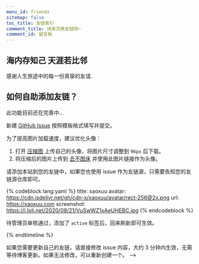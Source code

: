 ```yaml
---
menu_id: friends
sitemap: false
toc_title: 友链索引
comment_title: 快来交换友链吧~
comment_id: 留言板
---
```


## 海内存知己 天涯若比邻 

感谢人生旅途中的每一份真挚的友谊.


## 如何自助添加友链？

此功能目前还在完善中...


<!-- 

先友后链，在我们有一定了解了之后才可以交换友链，除此之外，您的网站还应满足以下条件：

- 合法的、非营利性、无商业广告
- 有实质性原创内容的 `HTTPS` 站点

{% timeline %}

<!-- node 第一步：新建 Issue -->

新建 [GitHub Issue](https://github.com/zhenxiang-shawn.github.io/friends/issues/) 按照模板格式填写并提交。

为了提高图片加载速度，建议优化头像：
1. 打开 [压缩图](https://www.yasuotu.com/) 上传自己的头像，将图片尺寸调整到 `96px` 后下载。
2. 将压缩后的图片上传到 [去不图床](https://7bu.top/) 并使用此图片链接作为头像。

<!-- node 第二步：添加友链并等待管理员审核 -->

请添加本站到您的友链中，如果您也使用 issue 作为友链源，只需要告知您的友链源仓库即可。

{% codeblock lang:yaml %}
title: xaoxuu
avatar: https://cdn.jsdelivr.net/gh/cdn-x/xaoxuu/avatar/rect-256@2x.png
url: https://xaoxuu.com
screenshot: https://i.loli.net/2020/08/21/VuSwWZ1xAeUHEBC.jpg
{% endcodeblock %}

待管理员审核通过，添加了 `active` 标签后，回来刷新即可生效。

{% endtimeline %}

如果您需要更新自己的友链，请直接修改 issue 内容，大约 3 分钟内生效，无需等待博客更新。如果无法修改，可以重新创建一个。 -->